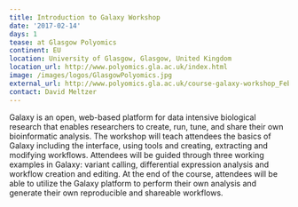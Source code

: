 ```yaml
---
title: Introduction to Galaxy Workshop
date: '2017-02-14'
days: 1
tease: at Glasgow Polyomics
continent: EU
location: University of Glasgow, Glasgow, United Kingdom
location_url: http://www.polyomics.gla.ac.uk/index.html
image: /images/logos/GlasgowPolyomics.jpg
external_url: http://www.polyomics.gla.ac.uk/course-galaxy-workshop_Feb17.html
contact: David Meltzer
---
```


Galaxy is an open, web-based platform for data intensive biological research
that enables researchers to create, run, tune, and share their own
bioinformatic analysis. The workshop will teach attendees the basics of Galaxy
including the interface, using tools and creating, extracting and modifying
workflows. Attendees will be guided through three working examples in Galaxy:
variant calling, differential expression analysis and workflow creation and
editing. At the end of the course, attendees will be able to utilize the Galaxy
platform to perform their own analysis and generate their own reproducible and
shareable workflows.
